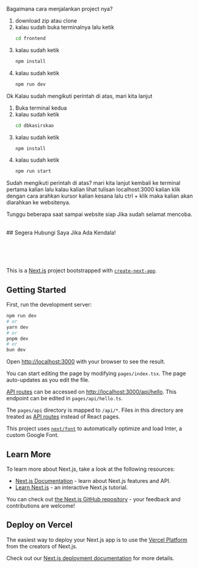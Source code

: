 Bagaimana cara menjalankan project nya?
1. download zip atau clone
2. kalau sudah buka terminalnya lalu ketik
   ```bash
   cd frontend
3. kalau sudah ketik
   ```bash
   npm install
4. kalau sudah ketik
   ```bash
   npm run dev

Ok Kalau sudah mengikuti perintah di atas, mari kita lanjut
1. Buka terminal kedua
2. kalau sudah ketik
   ```bash
   cd dbkasirskao
3. kalau sudah ketik
   ```bash
   npm install
4. kalau sudah ketik
   ```bash
   npm run start

Sudah mengikuti perintah di atas? mari kita lanjut
kembali ke terminal pertama kalian lalu kalau kalian lihat tulisan localhost:3000
kalian klik dengan cara arahkan kursor kalian kesana lalu ctrl + klik
maka kalian akan diarahkan ke websitenya.

Tunggu beberapa saat sampai website siap
Jika sudah selamat mencoba.

<br/>
## Segera Hubungi Saya Jika Ada Kendala!



<br/>
<br/>
<br/>
<br/>
<br/>






This is a [Next.js](https://nextjs.org/) project bootstrapped with [`create-next-app`](https://github.com/vercel/next.js/tree/canary/packages/create-next-app).

## Getting Started

First, run the development server:

```bash
npm run dev
# or
yarn dev
# or
pnpm dev
# or
bun dev
```

Open [http://localhost:3000](http://localhost:3000) with your browser to see the result.

You can start editing the page by modifying `pages/index.tsx`. The page auto-updates as you edit the file.

[API routes](https://nextjs.org/docs/api-routes/introduction) can be accessed on [http://localhost:3000/api/hello](http://localhost:3000/api/hello). This endpoint can be edited in `pages/api/hello.ts`.

The `pages/api` directory is mapped to `/api/*`. Files in this directory are treated as [API routes](https://nextjs.org/docs/api-routes/introduction) instead of React pages.

This project uses [`next/font`](https://nextjs.org/docs/basic-features/font-optimization) to automatically optimize and load Inter, a custom Google Font.

## Learn More

To learn more about Next.js, take a look at the following resources:

- [Next.js Documentation](https://nextjs.org/docs) - learn about Next.js features and API.
- [Learn Next.js](https://nextjs.org/learn) - an interactive Next.js tutorial.

You can check out [the Next.js GitHub repository](https://github.com/vercel/next.js/) - your feedback and contributions are welcome!

## Deploy on Vercel

The easiest way to deploy your Next.js app is to use the [Vercel Platform](https://vercel.com/new?utm_medium=default-template&filter=next.js&utm_source=create-next-app&utm_campaign=create-next-app-readme) from the creators of Next.js.

Check out our [Next.js deployment documentation](https://nextjs.org/docs/deployment) for more details.
